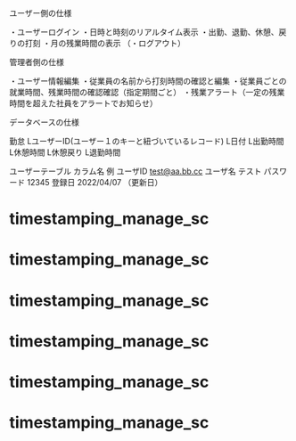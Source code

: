 ユーザー側の仕様

・ユーザーログイン
・日時と時刻のリアルタイム表示 
・出勤、退勤、休憩、戻りの打刻 
・月の残業時間の表示
（・ログアウト）

管理者側の仕様

・ユーザー情報編集
・従業員の名前から打刻時間の確認と編集 
・従業員ごとの就業時間、残業時間の確認確認（指定期間ごと）
・残業アラート（一定の残業時間を超えた社員をアラートでお知らせ）

データベースの仕様

勤怠
LユーザーID(ユーザー１のキーと紐づいているレコード)
L日付
L出勤時間
L休憩時間
L休憩戻り
L退勤時間

ユーザーテーブル 
カラム名 例 
ユーザID test@aa.bb.cc 
ユーザ名 テスト 
パスワード 12345 
登録日 2022/04/07 （更新日）
# timestamping_manage_sc
# timestamping_manage_sc
# timestamping_manage_sc
# timestamping_manage_sc
# timestamping_manage_sc
# timestamping_manage_sc
